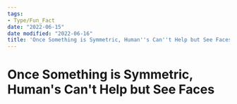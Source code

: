 ```yaml
---
tags:
- Type/Fun_Fact
date: "2022-06-15"
date modified: "2022-06-16"
title: 'Once Something is Symmetric, Human''s Can''t Help but See Faces'
---
```


# Once Something is Symmetric, Human's Can't Help but See Faces
